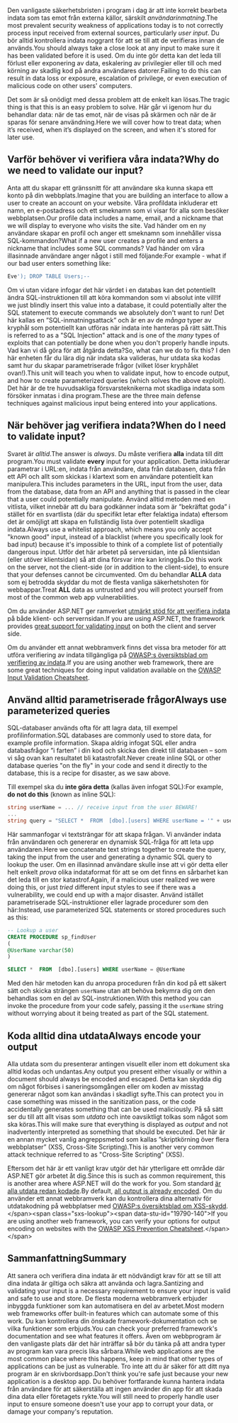 <span data-ttu-id="19790-101">Den vanligaste säkerhetsbristen i program i dag är att inte korrekt bearbeta indata som tas emot från externa källor, särskilt _användarinmatning_.</span><span class="sxs-lookup"><span data-stu-id="19790-101">The most prevalent security weakness of applications today is to not correctly process input received from external sources, particularly _user input_.</span></span> <span data-ttu-id="19790-102">Du bör alltid kontrollera indata noggrant för att se till att de verifieras innan de används.</span><span class="sxs-lookup"><span data-stu-id="19790-102">You should always take a close look at any input to make sure it has been validated before it is used.</span></span> <span data-ttu-id="19790-103">Om du inte gör detta kan det leda till förlust eller exponering av data, eskalering av privilegier eller till och med körning av skadlig kod på andra användares datorer.</span><span class="sxs-lookup"><span data-stu-id="19790-103">Failing to do this can result in data loss or exposure, escalation of privilege, or even execution of malicious code on other users' computers.</span></span>

<span data-ttu-id="19790-104">Det som är så onödigt med dessa problem att de enkelt kan lösas.</span><span class="sxs-lookup"><span data-stu-id="19790-104">The tragic thing is that this is an easy problem to solve.</span></span> <span data-ttu-id="19790-105">Här går vi igenom hur du behandlar data: när de tas emot, när de visas på skärmen och när de är sparas för senare användning.</span><span class="sxs-lookup"><span data-stu-id="19790-105">Here we will cover how to treat data; when it’s received, when it’s displayed on the screen, and when it's stored for later use.</span></span>

## <a name="why-do-we-need-to-validate-our-input"></a><span data-ttu-id="19790-106">Varför behöver vi verifiera våra indata?</span><span class="sxs-lookup"><span data-stu-id="19790-106">Why do we need to validate our input?</span></span>

<span data-ttu-id="19790-107">Anta att du skapar ett gränssnitt för att användare ska kunna skapa ett konto på din webbplats.</span><span class="sxs-lookup"><span data-stu-id="19790-107">Imagine that you are building an interface to allow a user to create an account on your website.</span></span> <span data-ttu-id="19790-108">Våra profildata inkluderar ett namn, en e-postadress och ett smeknamn som vi visar för alla som besöker webbplatsen.</span><span class="sxs-lookup"><span data-stu-id="19790-108">Our profile data includes a name, email, and a nickname that we will display to everyone who visits the site.</span></span> <span data-ttu-id="19790-109">Vad händer om en ny användare skapar en profil och anger ett smeknamn som innehåller vissa SQL-kommandon?</span><span class="sxs-lookup"><span data-stu-id="19790-109">What if a new user creates a profile and enters a nickname that includes some SQL commands?</span></span> <span data-ttu-id="19790-110">Vad händer om våra illasinnade användare anger något i still med följande:</span><span class="sxs-lookup"><span data-stu-id="19790-110">For example - what if our bad user enters something like:</span></span>

```sql
Eve'); DROP TABLE Users;--
```

<span data-ttu-id="19790-111">Om vi utan vidare infogar det här värdet i en databas kan det potentiellt ändra SQL-instruktionen till att köra kommandon som vi absolut inte vill!</span><span class="sxs-lookup"><span data-stu-id="19790-111">If we just blindly insert this value into a database, it could potentially alter the SQL statement to execute commands we absolutely don't want to run!</span></span> <span data-ttu-id="19790-112">Det här kallas en ”SQL-inmatningsattack” och är en av de _många_ typer av kryphål som potentiellt kan utföras när indata inte hanteras på rätt sätt.</span><span class="sxs-lookup"><span data-stu-id="19790-112">This is referred to as a "SQL Injection" attack and is one of the _many_ types of exploits that can potentially be done when you don't properly handle inputs.</span></span> <span data-ttu-id="19790-113">Vad kan vi då göra för att åtgärda detta?</span><span class="sxs-lookup"><span data-stu-id="19790-113">So, what can we do to fix this?</span></span> <span data-ttu-id="19790-114">I den här enheten får du lära dig när indata ska valideras, hur utdata ska kodas samt hur du skapar parametriserade frågor (vilket löser kryphålet ovan!).</span><span class="sxs-lookup"><span data-stu-id="19790-114">This unit will teach you when to validate input, how to encode output, and how to create parameterized queries (which solves the above exploit).</span></span> <span data-ttu-id="19790-115">Det här är de tre huvudsakliga försvarsteknikerna mot skadliga indata som försöker inmatas i dina program.</span><span class="sxs-lookup"><span data-stu-id="19790-115">These are the three main defense techniques against malicious input being entered into your applications.</span></span>

## <a name="when-do-i-need-to-validate-input"></a><span data-ttu-id="19790-116">När behöver jag verifiera indata?</span><span class="sxs-lookup"><span data-stu-id="19790-116">When do I need to validate input?</span></span>

<span data-ttu-id="19790-117">Svaret är _alltid_.</span><span class="sxs-lookup"><span data-stu-id="19790-117">The answer is _always_.</span></span> <span data-ttu-id="19790-118">Du måste verifiera **alla** indata till ditt program.</span><span class="sxs-lookup"><span data-stu-id="19790-118">You must validate **every** input for your application.</span></span> <span data-ttu-id="19790-119">Detta inkluderar parametrar i URL:en, indata från användare, data från databasen, data från ett API och allt som skickas i klartext som en användare potentiellt kan manipulera.</span><span class="sxs-lookup"><span data-stu-id="19790-119">This includes parameters in the URL, input from the user, data from the database, data from an API and anything that is passed in the clear that a user could potentially manipulate.</span></span> <span data-ttu-id="19790-120">Använd alltid metoden med en vitlista, vilket innebär att du bara godkänner indata som är ”bekräftat goda” i stället för en svartlista (där du specifikt letar efter felaktiga indata) eftersom det är omöjligt att skapa en fullständig lista över potentiellt skadliga indata.</span><span class="sxs-lookup"><span data-stu-id="19790-120">Always use a whitelist approach, which means you only accept "known good" input, instead of a blacklist (where you specifically look for bad input) because it's impossible to think of a complete list of potentially dangerous input.</span></span>  <span data-ttu-id="19790-121">Utför det här arbetet på serversidan, inte på klientsidan (eller utöver klientsidan) så att dina försvar inte kan kringgås.</span><span class="sxs-lookup"><span data-stu-id="19790-121">Do this work on the server, not the client-side (or in addition to the client-side), to ensure that your defenses cannot be circumvented.</span></span> <span data-ttu-id="19790-122">Om du behandlar **ALLA** data som ej betrodda skyddar du mot de flesta vanliga säkerhetshoten för webbappar.</span><span class="sxs-lookup"><span data-stu-id="19790-122">Treat **ALL** data as untrusted and you will protect yourself from most of the common web app vulnerabilities.</span></span>

<span data-ttu-id="19790-123">Om du använder ASP.NET ger ramverket [utmärkt stöd för att verifiera indata](https://docs.microsoft.com/aspnet/web-pages/overview/ui-layouts-and-themes/validating-user-input-in-aspnet-web-pages-sites) på både klient- och servernsidan.</span><span class="sxs-lookup"><span data-stu-id="19790-123">If you are using ASP.NET, the framework provides [great support for validating input](https://docs.microsoft.com/aspnet/web-pages/overview/ui-layouts-and-themes/validating-user-input-in-aspnet-web-pages-sites) on both the client and server side.</span></span>

<span data-ttu-id="19790-124">Om du använder ett annat webbramverk finns det vissa bra metoder för att utföra verifiering av indata tillgängliga på [OWASP:s översiktsblad om verifiering av indata](https://www.owasp.org/index.php/Input_Validation_Cheat_Sheet).</span><span class="sxs-lookup"><span data-stu-id="19790-124">If you are using another web framework, there are some great techniques for doing input validation available on the [OWASP Input Validation Cheatsheet](https://www.owasp.org/index.php/Input_Validation_Cheat_Sheet).</span></span>


## <a name="always-use-parameterized-queries"></a><span data-ttu-id="19790-125">Använd alltid parametriserade frågor</span><span class="sxs-lookup"><span data-stu-id="19790-125">Always use parameterized queries</span></span>

<span data-ttu-id="19790-126">SQL-databaser används ofta för att lagra data, till exempel profilinformation.</span><span class="sxs-lookup"><span data-stu-id="19790-126">SQL databases are commonly used to store data, for example profile information.</span></span>  <span data-ttu-id="19790-127">Skapa aldrig infogat SQL eller andra databasfrågor ”i farten” i din kod och skicka den direkt till databasen – som vi såg ovan kan resultatet bli katastrofalt.</span><span class="sxs-lookup"><span data-stu-id="19790-127">Never create inline SQL or other database queries "on the fly" in your code and send it directly to the database, this is a recipe for disaster, as we saw above.</span></span>

<span data-ttu-id="19790-128">Till exempel ska du **inte göra detta** (kallas även infogat SQL):</span><span class="sxs-lookup"><span data-stu-id="19790-128">For example, **do not do this** (known as inline SQL):</span></span>

```csharp
string userName = ... // receive input from the user BEWARE!
...
string query = "SELECT *  FROM  [dbo].[users] WHERE userName = '" + userName + "'";
```

<span data-ttu-id="19790-129">Här sammanfogar vi textsträngar för att skapa frågan. Vi använder indata från användaren och genererar en dynamisk SQL-fråga för att leta upp användaren.</span><span class="sxs-lookup"><span data-stu-id="19790-129">Here we concatenate text strings together to create the query, taking the input from the user and generating a dynamic SQL query to lookup the user.</span></span> <span data-ttu-id="19790-130">Om en illasinnad användare skulle inse att vi gör detta eller helt enkelt _prova_ olika indataformat för att se om det finns en sårbarhet kan det leda till en stor katastrof.</span><span class="sxs-lookup"><span data-stu-id="19790-130">Again, if a malicious user realized we were doing this, or just _tried_ different input styles to see if there was a vulnerability, we could end up with a major disaster.</span></span> <span data-ttu-id="19790-131">Använd istället parametriserade SQL-instruktioner eller lagrade procedurer som den här:</span><span class="sxs-lookup"><span data-stu-id="19790-131">Instead, use parameterized SQL statements or stored procedures such as this:</span></span>

```sql
-- Lookup a user
CREATE PROCEDURE sp_findUser
(
@UserName varchar(50)
)

SELECT *  FROM  [dbo].[users] WHERE userName = @UserName
```

<span data-ttu-id="19790-132">Med den här metoden kan du anropa proceduren från din kod på ett säkert sätt och skicka strängen `userName` utan att behöva bekymra dig om den behandlas som en del av SQL-instruktionen.</span><span class="sxs-lookup"><span data-stu-id="19790-132">With this method you can invoke the procedure from your code safely, passing it the `userName` string without worrying about it being treated as part of the SQL statement.</span></span>

## <a name="always-encode-your-output"></a><span data-ttu-id="19790-133">Koda alltid dina utdata</span><span class="sxs-lookup"><span data-stu-id="19790-133">Always encode your output</span></span>

<span data-ttu-id="19790-134">Alla utdata som du presenterar antingen visuellt eller inom ett dokument ska alltid kodas och undantas.</span><span class="sxs-lookup"><span data-stu-id="19790-134">Any output you present either visually or within a document should always be encoded and escaped.</span></span> <span data-ttu-id="19790-135">Detta kan skydda dig om något förbises i saneringsomgången eller om koden av misstag genererar något som kan användas i skadligt syfte.</span><span class="sxs-lookup"><span data-stu-id="19790-135">This can protect you in case something was missed in the sanitization pass, or the code accidentally generates something that can be used maliciously.</span></span> <span data-ttu-id="19790-136">På så sätt ser du till att allt visas som _utdata_ och inte oavsiktligt tolkas som något som ska köras.</span><span class="sxs-lookup"><span data-stu-id="19790-136">This will make sure that everything is displayed as _output_ and not inadvertently interpreted as something that should be executed.</span></span> <span data-ttu-id="19790-137">Det här är en annan mycket vanlig angreppsmetod som kallas ”skriptkörning över flera webbplatser” (XSS, Cross-Site Scripting).</span><span class="sxs-lookup"><span data-stu-id="19790-137">This is another very common attack technique referred to as "Cross-Site Scripting" (XSS).</span></span>

<span data-ttu-id="19790-138">Eftersom det här är ett vanligt krav utgör det här ytterligare ett område där ASP.NET gör arbetet åt dig.</span><span class="sxs-lookup"><span data-stu-id="19790-138">Since this is such as common requirement, this is another area where ASP.NET will do the work for you.</span></span> <span data-ttu-id="19790-139">Som standard [är alla utdata redan kodade](https://docs.microsoft.com/aspnet/core/security/cross-site-scripting?view=aspnetcore-2.1).</span><span class="sxs-lookup"><span data-stu-id="19790-139">By default, [all output is already encoded](https://docs.microsoft.com/aspnet/core/security/cross-site-scripting?view=aspnetcore-2.1).</span></span> <span data-ttu-id="19790-140">Om du använder ett annat webbramverk kan du kontrollera dina alternativ för utdatakodning på webbplatser med [OWASP:s översiktsblad om XSS-skydd](https://www.owasp.org/index.php/XSS_(Cross_Site_Scripting)_Prevention_Cheat_Sheet).</span><span class="sxs-lookup"><span data-stu-id="19790-140">If you are using another web framework, you can verify your options for output encoding on websites with the [OWASP XSS Prevention Cheatsheet](https://www.owasp.org/index.php/XSS_(Cross_Site_Scripting)_Prevention_Cheat_Sheet).</span></span>

## <a name="summary"></a><span data-ttu-id="19790-141">Sammanfattning</span><span class="sxs-lookup"><span data-stu-id="19790-141">Summary</span></span>

<span data-ttu-id="19790-142">Att sanera och verifiera dina indata är ett nödvändigt krav för att se till att dina indata är giltiga och säkra att använda och lagra.</span><span class="sxs-lookup"><span data-stu-id="19790-142">Santizing and validating your input is a necessary requirement to ensure your input is valid and safe to use and store.</span></span> <span data-ttu-id="19790-143">De flesta moderna webbramverk erbjuder inbyggda funktioner som kan automatisera en del av arbetet.</span><span class="sxs-lookup"><span data-stu-id="19790-143">Most modern web frameworks offer built-in features which can automate some of this work.</span></span> <span data-ttu-id="19790-144">Du kan kontrollera din önskade framework-dokumentation och se vilka funktioner som erbjuds.</span><span class="sxs-lookup"><span data-stu-id="19790-144">You can check your preferred framework's documentation and see what features it offers.</span></span> <span data-ttu-id="19790-145">Även om webbprogram är den vanligaste plats där det här inträffar så bör du tänka på att andra typer av program kan vara precis lika sårbara.</span><span class="sxs-lookup"><span data-stu-id="19790-145">While web applications are the most common place where this happens, keep in mind that other types of applications can be just as vulnerable.</span></span> <span data-ttu-id="19790-146">Tro inte att du är säker för att ditt nya program är en skrivbordsapp.</span><span class="sxs-lookup"><span data-stu-id="19790-146">Don't think you're safe just because your new application is a desktop app.</span></span> <span data-ttu-id="19790-147">Du behöver fortfarande kunna hantera indata från användare för att säkerställa att ingen använder din app för att skada dina data eller företagets rykte.</span><span class="sxs-lookup"><span data-stu-id="19790-147">You will still need to properly handle user input to ensure someone doesn't use your app to corrupt your data, or damage your company's reputation.</span></span>